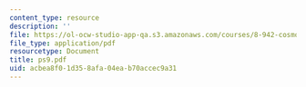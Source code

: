 ```yaml
---
content_type: resource
description: ''
file: https://ol-ocw-studio-app-qa.s3.amazonaws.com/courses/8-942-cosmology-fall-2001/acbea8f01d358afa04eab70accec9a31_ps9.pdf
file_type: application/pdf
resourcetype: Document
title: ps9.pdf
uid: acbea8f0-1d35-8afa-04ea-b70accec9a31
---
```

